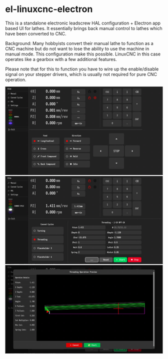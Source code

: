 # el-linuxcnc-electron

This is a standalone electronic leadscrew HAL configuration + Electron app based UI for lathes. It essentially brings back manual control to lathes which have been converted to CNC.

Background: Many hobbyists convert their manual lathe to function as a CNC machine but do not want to lose the ability to use the machine in manual mode. This configuration make this possible. LinuxCNC in this case operates like a gearbox with a few additional features.

Please note that for this to function you have to wire up the enable/disable signal on your stepper drivers, which is usually not required for pure CNC operation.

![elle-app](elle-app.png)
![elle-app-thread](elle-app-thread.jpg)
![elle-app-thread](elle-app-thread-1.jpg)

